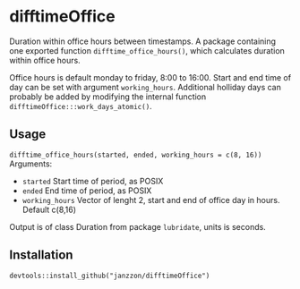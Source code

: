 # difftimeOffice
Duration within office hours between timestamps.
A package containing one exported function `difftime_office_hours()`, which calculates duration within office hours.  
  
Office hours is default monday to friday, 8:00 to 16:00.
Start and end time of day can be set with argument `working_hours`.
Additional holliday days can probably be added by modifying the internal function `difftimeOffice:::work_days_atomic()`.  

## Usage
`difftime_office_hours(started, ended, working_hours = c(8, 16))`  
Arguments:  
* `started` Start time of period, as POSIX
* `ended` End time of period, as POSIX
* `working_hours` Vector of lenght 2, start and end of office day in hours. Default c(8,16)  
  
Output is of class Duration from package `lubridate`, units is seconds. 

## Installation
`devtools::install_github("janzzon/difftimeOffice")`
